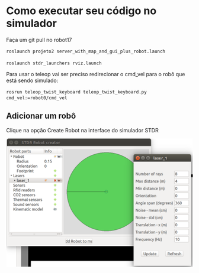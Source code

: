 # Como executar seu código no simulador


Faça um git pull no robot17


    roslaunch projeto2 server_with_map_and_gui_plus_robot.launch

    roslaunch stdr_launchers rviz.launch

Para usar o teleop vai ser preciso redirecionar o cmd_vel para o robô que está sendo simulado:


    rosrun teleop_twist_keyboard teleop_twist_keyboard.py cmd_vel:=robot0/cmd_vel


## Adicionar um robô

Clique na opção Create Robot na interface do simulador STDR

![](stdr_add_robot.png)
